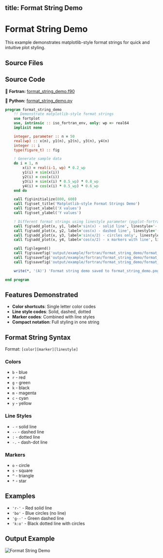 title: Format String Demo
---

# Format String Demo

This example demonstrates matplotlib-style format strings for quick and intuitive plot styling.

## Source Files

## Source Code

🔷 **Fortran:** [format_string_demo.f90](https://github.com/lazy-fortran/fortplot/blob/main/example/fortran/format_string_demo/format_string_demo.f90)

🐍 **Python:** [format_string_demo.py](https://github.com/lazy-fortran/fortplot/blob/main/example/python/format_string_demo/format_string_demo.py)

```fortran
program format_string_demo
    !! Demonstrate matplotlib-style format strings
    use fortplot
    use, intrinsic :: iso_fortran_env, only: wp => real64
    implicit none

    integer, parameter :: n = 50
    real(wp) :: x(n), y1(n), y2(n), y3(n), y4(n)
    integer :: i
    type(figure_t) :: fig

    ! Generate sample data
    do i = 1, n
        x(i) = real(i-1, wp) * 0.2_wp
        y1(i) = sin(x(i))
        y2(i) = cos(x(i))
        y3(i) = sin(x(i) * 0.5_wp) * 0.8_wp
        y4(i) = cos(x(i) * 0.5_wp) * 0.6_wp
    end do

    call fig%initialize(800, 600)
    call fig%set_title('Matplotlib-style Format Strings Demo')
    call fig%set_xlabel('X values')
    call fig%set_ylabel('Y values')

    ! Different format strings using linestyle parameter (pyplot-fortran style)
    call fig%add_plot(x, y1, label='sin(x) - solid line', linestyle='-')
    call fig%add_plot(x, y2, label='cos(x) - dashed line', linestyle='--')
    call fig%add_plot(x, y3, label='sin(x/2) - circles only', linestyle='o')
    call fig%add_plot(x, y4, label='cos(x/2) - x markers with line', linestyle='x-')

    call fig%legend()
    call fig%savefig('output/example/fortran/format_string_demo/format_string_demo.png')
    call fig%savefig('output/example/fortran/format_string_demo/format_string_demo.pdf')
    call fig%savefig('output/example/fortran/format_string_demo/format_string_demo.txt')

    write(*, '(A)') 'Format string demo saved to format_string_demo.png/pdf/txt'

end program
```

## Features Demonstrated

- **Color shortcuts**: Single letter color codes
- **Line style codes**: Solid, dashed, dotted
- **Marker codes**: Combined with line styles
- **Compact notation**: Full styling in one string

## Format String Syntax

Format: `[color][marker][linestyle]`

### Colors
- `b` - blue
- `r` - red
- `g` - green
- `k` - black
- `m` - magenta
- `c` - cyan
- `y` - yellow

### Line Styles
- `-` - solid line
- `--` - dashed line
- `:` - dotted line
- `-.` - dash-dot line

### Markers
- `o` - circle
- `s` - square
- `^` - triangle
- `*` - star

## Examples

- `'r-'` - Red solid line
- `'bo'` - Blue circles (no line)
- `'g--'` - Green dashed line
- `'k:o'` - Black dotted line with circles

## Output Example

![Format String Demo](../../media/examples/format_string_demo/format_string_demo.png)
